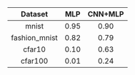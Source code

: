 

|    Dataset             |         MLP             | CNN+MLP  |
| :---------------:       |:-------------:         | :-----:   |
|     mnist              |         0.95            |  0.90    |
|   fashion_mnist        |         0.82            |  0.79    |
|     cfar10             |         0.10            |  0.63    |
|    cfar100             |         0.01            |  0.24    |



